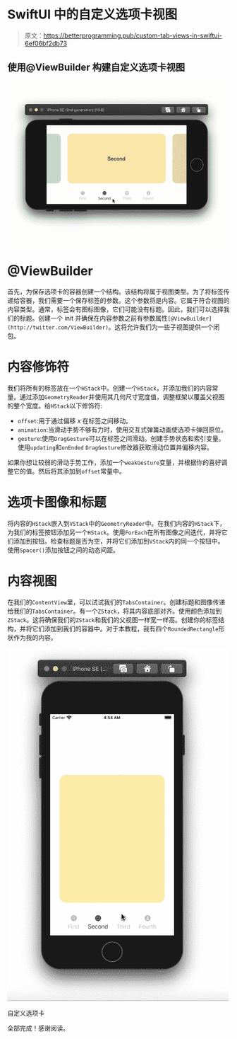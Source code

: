 # SwiftUI 中的自定义选项卡视图

> 原文：<https://betterprogramming.pub/custom-tab-views-in-swiftui-6ef06bf2db73>

## 使用@ViewBuilder 构建自定义选项卡视图

![](img/8c5203e99606848aab4ec870c6a33e9f.png)

# @ViewBuilder

首先，为保存选项卡的容器创建一个结构。该结构将属于视图类型。为了将标签传递给容器，我们需要一个保存标签的参数。这个参数将是内容。它属于符合视图的内容类型。通常，标签会有图标图像，它们可能没有标题。因此，我们可以选择我们的标题。创建一个 init 并确保在内容参数之前有参数属性`[@ViewBuilder](http://twitter.com/ViewBuilder)`。这将允许我们为一些子视图提供一个闭包。

# 内容修饰符

我们将所有的标签放在一个`HStack`中。创建一个`HStack`，并添加我们的内容常量。通过添加`GeometryReader`并使用其几何尺寸宽度值，调整框架以覆盖父视图的整个宽度。给`HStack`以下修饰符:

*   `offset`:用于通过偏移 *x* 在标签之间移动。
*   `animation`:当滑动手势不够有力时，使用交互式弹簧动画使选项卡弹回原位。
*   `gesture`:使用`DragGesture`可以在标签之间滑动。创建手势状态和索引变量。使用`updating`和`onEnded` `DragGesture`修改器获取滑动位置并偏移内容。

如果你想让较弱的滑动手势工作，添加一个`weakGesture`变量，并根据你的喜好调整它的值。然后将其添加到`offset`常量中。

# 选项卡图像和标题

将内容的`HStack`嵌入到`VStack`中的`GeometryReader`中。在我们内容的`HStack`下，为我们的标签按钮添加另一个`HStack`。使用`ForEach`在所有图像之间迭代，并将它们添加到按钮。检查标题是否为空，并将它们添加到`VStack`内的同一个按钮中。使用`Spacer()`添加按钮之间的动态间距。

# 内容视图

在我们的`ContentView`里，可以试试我们的`TabsContainer`。创建标题和图像传递给我们的`TabsContainer`。有一个`ZStack`，将其内容底部对齐。使用颜色添加到`ZStack`。这将确保我们的`ZStack`和我们的父视图一样宽一样高。创建你的标签结构，并将它们添加到我们的容器中。对于本教程，我有四个`RoundedRectangle`形状作为我的内容。

![](img/558ac35aed3367f02c21571eb9de7585.png)

自定义选项卡

全部完成！感谢阅读。